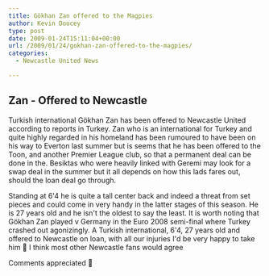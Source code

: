 ```yaml
---
title: Gökhan Zan offered to the Magpies
author: Kevin Doocey
type: post
date: 2009-01-24T15:11:04+00:00
url: /2009/01/24/gokhan-zan-offered-to-the-magpies/
categories:
  - Newcastle United News

---
```

## Zan - Offered to Newcastle

Turkish international Gökhan Zan has been offered to Newcastle United according to reports in Turkey. Zan who is an international for Turkey and quite highly regarded in his homeland has been rumoured to have been on his way to Everton last summer but is seems that he has been offered to the Toon, and another Premier League club, so that a permanent deal can be done in the. Besiktas who were heavily linked with Geremi may look for a swap deal in the summer but it all depends on how this lads fares out, should the loan deal go through.

Standing at 6'4 he is quite a tall center back and indeed a threat from set pieces and could come in very handy in the latter stages of this season. He is 27 years old and he isn't the oldest to say the least. It is worth noting that Gökhan Zan played v Germany in the Euro 2008 semi-final where Turkey crashed out agonizingly. A Turkish international, 6'4, 27 years old and offered to Newcastle on loan, with all our injuries I'd be very happy to take him 🙂 I think most other Newcastle fans would agree

Comments appreciated 🙂
